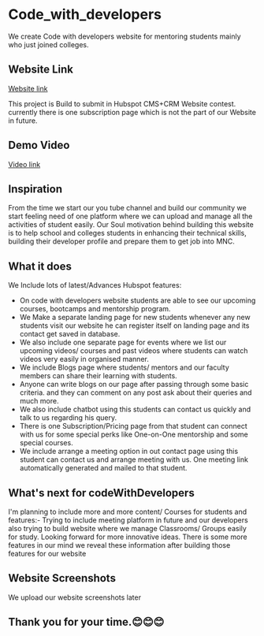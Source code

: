 # Code_with_developers
We create Code with developers website for mentoring students mainly who just joined colleges.

## Website Link
[Website link](https://shortcut-20020772.hs-sites.com/en-in/code-with-developers)

This project is Build to submit in Hubspot CMS+CRM Website contest. 
currently there is one subscription page which is not the part of our Website in future.

## Demo Video
[Video link](https://youtu.be/BTqzQxcIP7c)

## Inspiration
From the time we start our you tube channel and build our community we start feeling need of one platform where we can upload and manage all the activities of student easily. Our Soul motivation behind building this website is to help school and colleges students in enhancing their technical skills, building their developer profile and prepare them to get job into MNC.
 
## What it does
We Include lots of latest/Advances Hubspot features:
- On code with developers website students are able to see our upcoming courses, bootcamps and mentorship program.
- We Make a separate landing page for new students whenever any new students visit our website he can register itself on landing page and its contact get saved in database. 
- We also include one separate page for events where we list our upcoming videos/ courses and past videos where students can watch videos very easily in organised manner.
- We include Blogs page where students/ mentors and our faculty members can share their learning with students. 
- Anyone can write blogs on our page after passing through some basic criteria. and they can comment on any post ask about their queries and much more.
- We also include chatbot using this students can contact us quickly and talk to us regarding his query.
- There is one Subscription/Pricing page from that student can connect with us for some special perks like One-on-One mentorship and some special courses.
- We include arrange a meeting option in out contact page using this student can contact us and arrange meeting with us. One meeting link automatically generated and mailed to that student.


## What's next for codeWithDevelopers
I'm planning to include more and more content/ Courses for students and features:-
Trying to include meeting platform in future and our developers also trying to build website where we manage Classrooms/ Groups easily for study.
Looking forward for more innovative ideas.
There is some more features in our mind we reveal these information after building those features for our website

## Website Screenshots
We upload our website screenshots later

## Thank you for your time.😊😊😊
